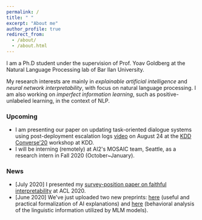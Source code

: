 ```yaml
---
permalink: /
title: " "
excerpt: "About me"
author_profile: true
redirect_from: 
  - /about/
  - /about.html
---
```


I am a Ph.D student under the supervision of Prof. Yoav Goldberg at the Natural Language Processing lab of Bar Ilan University.

My research interests are mainly in *explainable artificial intelligence* and *neural network interpretability*, with focus on natural language processing. I am also working on *imperfect information learning*, such as positive-unlabeled learning, in the context of NLP.

### Upcoming

* I am presenting our paper on updating task-oriented dialogue systems using post-deployment escalation logs [video](https://www.youtube.com/watch?v=_4Crv-RZWpg) on August 24 at the [KDD Converse'20](https://conversekdd20.github.io/) workshop at KDD.
* I will be interning (remotely) at AI2's MOSAIC team, Seattle, as a research intern in Fall 2020 (October~January).

### News

* [July 2020] I presented my [survey-position paper on faithful interpretability](https://arxiv.org/abs/2004.03685) at ACL 2020. 
* [June 2020] We've just uploaded two new preprints: [here](https://arxiv.org/abs/2006.01067) (useful and practical formalization of AI explanations) and [here](https://arxiv.org/abs/2006.00995) (behavioral analysis of the linguistic information utilized by MLM models).


